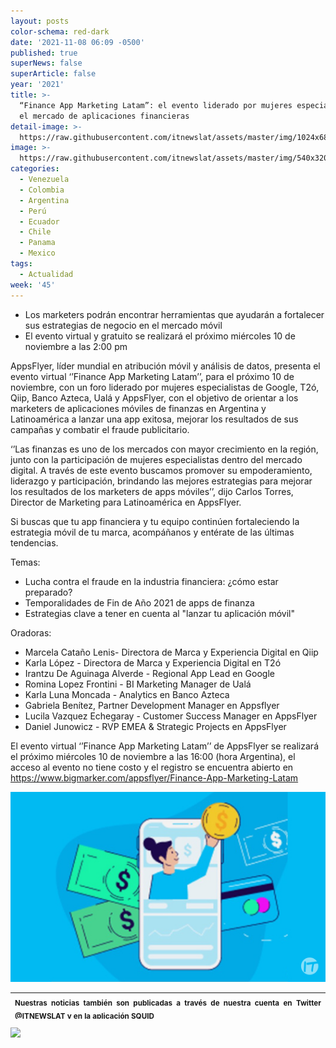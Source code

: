 ```yaml
---
layout: posts
color-schema: red-dark
date: '2021-11-08 06:09 -0500'
published: true
superNews: false
superArticle: false
year: '2021'
title: >-
  “Finance App Marketing Latam”: el evento liderado por mujeres especialistas en
  el mercado de aplicaciones financieras
detail-image: >-
  https://raw.githubusercontent.com/itnewslat/assets/master/img/1024x680/Finance-App-Marketing-g.jpg
image: >-
  https://raw.githubusercontent.com/itnewslat/assets/master/img/540x320/Finance-App-Marketing-p.jpg
categories:
  - Venezuela
  - Colombia
  - Argentina
  - Perú
  - Ecuador
  - Chile
  - Panama
  - Mexico
tags:
  - Actualidad
week: '45'
---
```

- Los marketers podrán encontrar herramientas que ayudarán a fortalecer sus estrategias de negocio en el mercado móvil
- El evento virtual y gratuito se realizará el próximo miércoles 10 de noviembre a las 2:00 pm

AppsFlyer, líder mundial en atribución móvil y análisis de datos, presenta el evento virtual ‘’Finance App Marketing Latam’’, para el próximo 10 de noviembre, con un foro liderado por mujeres especialistas de Google, T2ó, Qiip, Banco Azteca, Ualá y AppsFlyer, con el objetivo de orientar a los marketers de aplicaciones móviles de finanzas en Argentina y Latinoamérica a lanzar una app exitosa, mejorar los resultados de sus campañas y combatir el fraude publicitario. 

‘’Las finanzas es uno de los mercados con mayor crecimiento en la región, junto con la participación de mujeres especialistas dentro del mercado digital. A través de este evento buscamos promover su empoderamiento, liderazgo y participación, brindando las mejores estrategias para mejorar los resultados de los marketers de apps móviles’’, dijo Carlos Torres, Director de Marketing para Latinoamérica en AppsFlyer.

Si buscas que tu app financiera y tu equipo continúen fortaleciendo la estrategia móvil de tu marca, acompáñanos y entérate de las últimas tendencias.

Temas: 
- Lucha contra el fraude en la industria financiera: ¿cómo estar preparado?
- Temporalidades de Fin de Año 2021 de apps de finanza
- Estrategias clave a tener en cuenta al "lanzar tu aplicación móvil"


Oradoras: 
- Marcela Cataño Lenis- Directora de Marca y Experiencia Digital en Qiip 
- Karla López - Directora de Marca y Experiencia Digital en T2ó
- Irantzu De Aguinaga Alverde - Regional App Lead en Google 
- Romina Lopez Frontini - BI Marketing Manager de Ualá
- Karla Luna Moncada - Analytics en Banco Azteca
- Gabriela Benítez, Partner Development Manager en Appsflyer
- Lucila Vazquez Echegaray - Customer Success Manager en AppsFlyer
- Daniel Junowicz - RVP EMEA & Strategic Projects en AppsFlyer
 

El evento virtual ‘’Finance App Marketing Latam’’ de AppsFlyer se realizará el próximo miércoles 10 de noviembre a las 16:00 (hora Argentina), el acceso al evento no tiene costo y el registro se encuentra abierto en https://www.bigmarker.com/appsflyer/Finance-App-Marketing-Latam

![](https://raw.githubusercontent.com/itnewslat/assets/master/img/540x320/Finance-App-Marketing-p.jpg)

<table style="height: 42px;" width="569">
<tbody>
<tr>
<td style="text-align: justify;"><sub><strong>Nuestras noticias también son publicadas a través de nuestra cuenta en Twitter <a href="https://twitter.com/itnewslat?lang=es">@ITNEWSLAT</a> y en la aplicación <a href="https://squidapp.co/en/">SQUID</a></strong></sub></td>
</tr>
</tbody>
</table>

<img src="https://tracker.metricool.com/c3po.jpg?hash=56f88a41e39ab42c063cc51676587a04"/>
